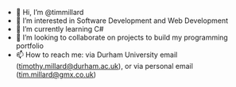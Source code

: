 - 👋 Hi, I’m @timmillard
- 👀 I’m interested in Software Development and Web Development
- 🌱 I’m currently learning C#
- 💞️ I’m looking to collaborate on projects to build my programming portfolio
- 📫 How to reach me: via Durham University email (timothy.millard@durham.ac.uk), or via personal email (tim.millard@gmx.co.uk)
<!---
timmillard/timmillard is a ✨ special ✨ repository because its `README.md` (this file) appears on your GitHub profile.
You can click the Preview link to take a look at your changes.
--->
